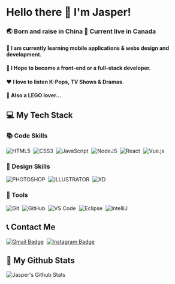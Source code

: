 # Hello there 👋 I'm Jasper! 

### 🌏 Born and raise in China  📍 Current live in Canada
#### 📖 I am currently learning mobile applications & webs design and development.
#### 🎯 I Hope to become a front-end or a full-stack developer.
#### ❤ I love to listen K-Pops, TV Shows & Dramas.
#### 🤩 Also a LEGO lover...

## 💻 My Tech Stack

### 📚 Code Skills
![HTML5](https://img.shields.io/badge/-HTML5-%23E44D27?style=flat-square&logo=html5&logoColor=ffffff)&nbsp;
![CSS3](https://img.shields.io/badge/-CSS3-%231572B6?style=flat-square&logo=css3)&nbsp;
![JavaScript](https://img.shields.io/badge/-JavaScript-%23F7DF1C?style=flat-square&logo=javascript&logoColor=000000&labelColor=%23F7DF1C&color=%23FFCE5A)&nbsp;
![NodeJS](https://img.shields.io/badge/NODEJS-339933.svg?&style=flat&logo=node.js&logoColor=white)&nbsp;
![React](https://img.shields.io/badge/-React-%23282C34?style=flat-square&logo=react)&nbsp;
![Vue.js](https://img.shields.io/badge/-Vue.js-%232c3e50?style=flat-square&logo=vuedotjs)&nbsp;

### 🎨 Design Skills
![PHOTOSHOP](https://img.shields.io/badge/PHOTOSHOP-31A8FF.svg?&style=flat&logo=adobe-photoshop&logoColor=white)&nbsp;
![ILLUSTRATOR](https://img.shields.io/badge/ILLUSTRATOR-FFAE1A.svg?&style=flat&logo=adobe-illustrator&logoColor=black)&nbsp;
![XD](https://img.shields.io/badge/XD-FFC0CB.svg?&style=flat&logo=adobe-xd&logoColor=black)&nbsp;

### 🔧 Tools
![Git](https://img.shields.io/badge/-Git-%23F05032?style=flat-square&logo=git&logoColor=%23ffffff)&nbsp;
![GitHub](https://img.shields.io/badge/GITHUB-%23121011.svg?&style=flat&logo=github&logoColor=white)&nbsp;
![VS Code](https://img.shields.io/badge/-VSCode-%23007ACC?style=flat-square&logo=visual-studio-code)&nbsp;
![Eclipse](https://img.shields.io/badge/ECLIPSE-2C2255.svg?&style=flat&logo=eclipse)&nbsp;
![IntelliJ](https://img.shields.io/badge/INTELLIJ-000000.svg?&style=flat&logo=intellij-idea)&nbsp;

## 📞 Contact Me

[![Gmail Badge](https://img.shields.io/badge/-jaspersun0106-c14438?style=flat-square&logo=Gmail&logoColor=white&link=mailto:jaspersun0106@gmail.com)](mailto:jaspersun0106@gmail.com)&nbsp;
[![Instagram Badge](https://img.shields.io/badge/-@jjasper__s-F44747?style=flat-square&labelColor=F44747&logo=instagram&logoColor=white&link=https://instagram.com/jjasper__s)](https://instagram.com/jjasper__s)&nbsp;

## 📄 My Github Stats

<img align="center" src="https://github-readme-stats.vercel.app/api?username=sun00120&include_all_commits=true&count_private=true&line_height=20&bg_color=30,e96443,904e95&title_color=fff&text_color=fff" alt="Jasper's Github Stats">


